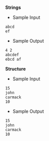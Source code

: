 **Strings**

- Sample Input
```
abcd
ef
```
- Sample Output
```
4 2
abcdef
ebcd af
```

**Structure**

- Sample Input
```
15
john
carmack
10
```
- Sample Output
```
15
john
carmack
10
```

